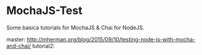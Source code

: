 # MochaJS-Test

Some basica tutorials for MochaJS & Chai for NodeJS.

master: http://mherman.org/blog/2015/09/10/testing-node-js-with-mocha-and-chai/
tutorial2: 
